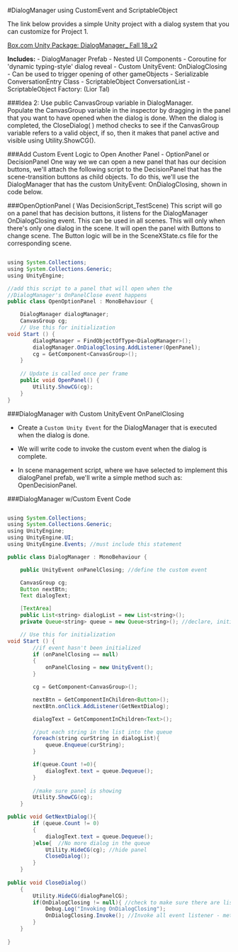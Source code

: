 #DialogManager using CustomEvent and ScriptableObject

The link below provides a simple Unity project with a dialog system that you can customize for Project 1. 

[Box.com Unity Package: DialogManager_ Fall 18_v2](https://utdallas.box.com/v/DialogManager-Version2-F18) 

**Includes:** 
    - DialogManager Prefab - Nested UI Components
    - Coroutine for 'dynamic typing-style' dialog reveal
    - Custom UnityEvent: OnDialogClosing - Can be used to trigger opening of other gameObjects
    - Serializable ConversationEntry Class
    - ScriptableObject ConversationList
    - ScriptableObject Factory: (Lior Tal)
    
###Idea 2:  Use public CanvasGroup variable in DialogManager.  
Populate the CanvasGroup variable in the inspector by dragging in the panel that you want to have opened when the dialog is done.  When the dialog is completed, the CloseDialog( ) method checks to see if the CanvasGroup variable refers to a valid object, if so, then it makes that panel active and visible using Utility.ShowCG().

###Add Custom Event Logic to Open Another Panel - OptionPanel or DecisionPanel
One way we we can open a new panel that has our decision buttons, we'll attach the following script to the DecisionPanel that has the scene-transition buttons as child objects. To do this, we'll use the DialogManager that has the custom UnityEvent: OnDialogClosing, shown in code below.

###OpenOptionPanel  ( Was DecisionScript_TestScene)
This script will go on a panel that has decision buttons, it listens for the DialogManager OnDialogClosing event. This can be used in all scenes.  This will only when there's only one dialog in the scene.  It will open the panel with Buttons to change scene.  The Button logic will be in the SceneXState.cs file for the corresponding scene.
 
```java

using System.Collections;
using System.Collections.Generic;
using UnityEngine;

//add this script to a panel that will open when the 
//DialogManager's OnPanelClose event happens
public class OpenOptionPanel : MonoBehaviour {

    DialogManager dialogManager;
    CanvasGroup cg;
	// Use this for initialization
void Start () {
        dialogManager = FindObjectOfType<DialogManager>();
        dialogManager.OnDialogClosing.AddListener(OpenPanel);
        cg = GetComponent<CanvasGroup>();
    }
	
	// Update is called once per frame
	public void OpenPanel() {
        Utility.ShowCG(cg);
	}
}

```
###DialogManager with Custom UnityEvent OnPanelClosing


- Create a `Custom Unity Event` for the DialogManager that is executed when the dialog is done.
 
- We will write code to invoke the custom event when the dialog is complete.  

- In scene management script, where we have selected to implement this dialogPanel prefab, we'll write a simple method such as:  OpenDecisionPanel.

###DialogManager w/Custom Event Code

```java

using System.Collections;
using System.Collections.Generic;
using UnityEngine;
using UnityEngine.UI;
using UnityEngine.Events; //must include this statement

public class DialogManager : MonoBehaviour {

    public UnityEvent onPanelClosing; //define the custom event

    CanvasGroup cg;
    Button nextBtn;
    Text dialogText;

    [TextArea]
    public List<string> dialogList = new List<string>();
    private Queue<string> queue = new Queue<string>(); //declare, initialize

	// Use this for initialization
void Start () {
        //if event hasn't been initialized
        if (onPanelClosing == null)
        {
            onPanelClosing = new UnityEvent();
        }

        cg = GetComponent<CanvasGroup>();

        nextBtn = GetComponentInChildren<Button>();
        nextBtn.onClick.AddListener(GetNextDialog);

        dialogText = GetComponentInChildren<Text>();

        //put each string in the list into the queue
        foreach(string curString in dialogList){
            queue.Enqueue(curString);
        }

        if(queue.Count !=0){
            dialogText.text = queue.Dequeue();
        }
    
        //make sure panel is showing
        Utility.ShowCG(cg);
	}

public void GetNextDialog(){
        if (queue.Count != 0)
        {
            dialogText.text = queue.Dequeue();
        }else{  //No more dialog in the queue
            Utility.HideCG(cg); //hide panel
            CloseDialog();
        }
    }
    
public void CloseDialog()
    {
        Utility.HideCG(dialogPanelCG);
        if(OnDialogClosing != null){ //check to make sure there are listeners
            Debug.Log("Invoking OnDialogClosing");
            OnDialogClosing.Invoke(); //Invoke all event listener - methods to open another panel
        }
    }
	
}

```

      
            
   
   
